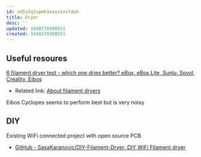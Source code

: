 ```yaml
---
id: vd5s5q3upmh1xeyikvvfdwh
title: Dryer
desc: ''
updated: 1648378300551
created: 1648378300551
---
```



## Useful resoures

[6 filament dryer test - which one dries better? eBox, eBox Lite, Sunlu, Sovol, Creality, Eibos](https://www.youtube.com/watch?v=6VB-pEvSed4&t=543s)

- Related link: [About filament dryers](https://www.mytechfun.com/filament-dryers)

Eibos Cyclopes seems to perform best but is very noisy

## DIY

Existing WiFi connected project with open source PCB

- [GitHub - SasaKaranovic/DIY-Filament-Dryer: DIY WiFi Filament dryer](https://github.com/SasaKaranovic/DIY-Filament-Dryer)